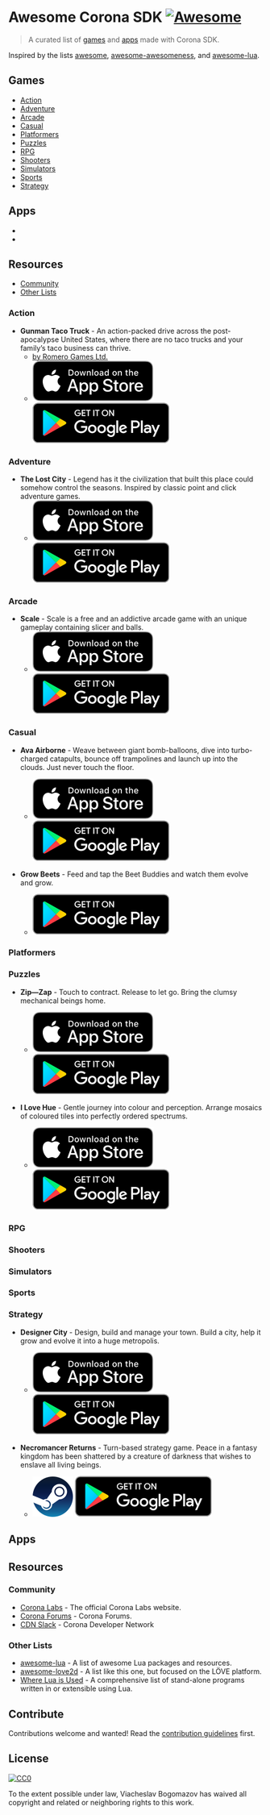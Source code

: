 # Awesome Corona SDK [![Awesome](https://cdn.rawgit.com/sindresorhus/awesome/d7305f38d29fed78fa85652e3a63e154dd8e8829/media/badge.svg)](https://github.com/sindresorhus/awesome)

> A curated list of [games](#games) and [apps](#apps) made with Corona SDK.

Inspired by the lists [awesome](https://github.com/sindresorhus/awesome), [awesome-awesomeness](https://github.com/bayandin/awesome-awesomeness), and [awesome-lua](https://github.com/LewisJEllis/awesome-lua).


## Games
- [Action](#action)
- [Adventure](#adventure)
- [Arcade](#arcade)
- [Casual](#casual)
- [Platformers](#platformers)
- [Puzzles](#puzzles)
- [RPG](#rpg)
- [Shooters](#shooters)
- [Simulators](#simulators)
- [Sports](#sports)
- [Strategy](#strategy)

## Apps
- [](#)
- [](#)

## Resources
- [Community](#community)
- [Other Lists](#other-lists)


### Action

- **Gunman Taco Truck** - An action-packed drive across the post-apocalypse United States, where there are no taco trucks and your family’s taco business can thrive.
  + [by Romero Games Ltd.](https://www.romerogames.ie/)
  + [![iOS](appstore_icon.svg)](https://itunes.apple.com/ru/app/gunman-taco-truck/id961382781) [![Android](google_play_icon.svg)](https://play.google.com/store/apps/details?id=com.romerogames.gmtt)


### Adventure

- **The Lost City** - Legend has it the civilization that built this place could somehow control the seasons. Inspired by classic point and click adventure games. 
  + [![iOS](appstore_icon.svg)](https://itunes.apple.com/us/app/the-lost-city/id414835676?mt=8) [![Android](google_play_icon.svg)](https://play.google.com/store/apps/details?id=com.firemaplegames.thelostcity)


### Arcade

- **Scale** - Scale is a free and an addictive arcade game with an unique gameplay containing slicer and balls.
  + [![iOS](appstore_icon.svg)](https://itunes.apple.com/app/scale/id1200921809) [![Android](google_play_icon.svg)](https://play.google.com/store/apps/details?id=com.gmail.bulupe.Scale)


### Casual

- **Ava Airborne** - Weave between giant bomb-balloons, dive into turbo-charged catapults, bounce off trampolines and launch up into the clouds. Just never touch the floor.
  + [![iOS](appstore_icon.svg)](https://itunes.apple.com/gb/app/ava-airborne/id1327396071?mt=8) [![Android](google_play_icon.svg)](https://play.google.com/store/apps/details?id=com.playstack.avaairborne&hl=en_US)

- **Grow Beets** - Feed and tap the Beet Buddies and watch them evolve and grow.
  + [![Android](google_play_icon.svg)](https://play.google.com/store/apps/details?id=com.iex.growbeet)


### Platformers


### Puzzles

- **Zip—Zap** - Touch to contract. Release to let go. Bring the clumsy mechanical beings home.
  + [![iOS](appstore_icon.svg)](https://itunes.apple.com/us/app/zip-zap/id1146138135) [![Android](google_play_icon.svg)](https://play.google.com/store/apps/details?id=de.kamibox.zipzap)

- **I Love Hue** - Gentle journey into colour and perception. Arrange mosaics of coloured tiles into perfectly ordered spectrums.
  + [![iOS](appstore_icon.svg)](https://itunes.apple.com/ru/app/i-love-hue/id1081075274) [![Android](google_play_icon.svg)](https://play.google.com/store/apps/details?id=com.zutgames.ilovehue)

### RPG


### Shooters


### Simulators


### Sports


### Strategy
- **Designer City** - Design, build and manage your town. Build a city, help it grow and evolve it into a huge metropolis.
  + [![iOS](appstore_icon.svg)](https://itunes.apple.com/us/app/designer-city/id1021092114?mt=8) [![Android](google_play_icon.svg)](https://play.google.com/store/apps/details?id=com.spheregamestudios.designercity&hl=en)

- **Necromancer Returns** - Turn-based strategy game. Peace in a fantasy kingdom has been shattered by a creature of darkness that wishes to enslave all living beings.
  + [![Steam](steam_icon.svg)](https://store.steampowered.com/app/632020/Necromancer_Returns/) [![Android](google_play_icon.svg)](https://play.google.com/store/apps/details?id=com.kingsbounty.turnbased.strategy.td)


## Apps


## Resources

### Community
- [Corona Labs](https://coronalabs.com/) - The official Corona Labs website.
- [Corona Forums](https://forums.coronalabs.com/) - Corona Forums.
- [CDN Slack](https://coronadevelopers.slack.com/) - Corona Developer Network




### Other Lists
- [awesome-lua](https://github.com/LewisJEllis/awesome-lua) - A list of awesome Lua packages and resources.
- [awesome-love2d](https://github.com/love2d-community/awesome-love2d) - A list like this one, but focused on the LÖVE platform.
- [Where Lua is Used](https://sites.google.com/site/marbux/home/where-lua-is-used) - A comprehensive list of stand-alone programs written in or extensible using Lua.


## Contribute

Contributions welcome and wanted! Read the [contribution guidelines](contributing.md) first.

## License

[![CC0](https://licensebuttons.net/p/zero/1.0/88x31.png)](https://creativecommons.org/publicdomain/zero/1.0/)

To the extent possible under law, Viacheslav Bogomazov has waived all copyright and related or neighboring rights to this work.